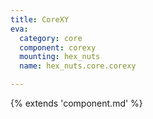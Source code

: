 ```yaml
---
title: CoreXY
eva:
  category: core
  component: corexy
  mounting: hex_nuts
  name: hex_nuts.core.corexy

---
```


{% extends 'component.md' %}